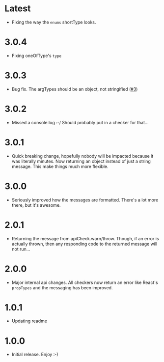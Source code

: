 # Latest

- Fixing the way the `enums` shortType looks.

# 3.0.4

- Fixing oneOfType's `type`

# 3.0.3

- Bug fix. The argTypes should be an object, not stringified ([#3](/../../issues/3))

# 3.0.2

- Missed a console.log :-/ Should probably put in a checker for that...

# 3.0.1

- Quick breaking change, hopefully nobody will be impacted because it was literally minutes. Now returning an object instead of just a string message. This make things much more flexible.

# 3.0.0

- Seriously improved how the messages are formatted. There's a lot more there, but it's awesome.

# 2.0.1

- Returning the message from apiCheck.warn/throw. Though, if an error is actually thrown, then any responding code to the returned message will not run...

# 2.0.0

- Major internal api changes. All checkers now return an error like React's `propTypes` and the messaging has been improved.

# 1.0.1

- Updating readme

# 1.0.0

- Initial release. Enjoy :-)
